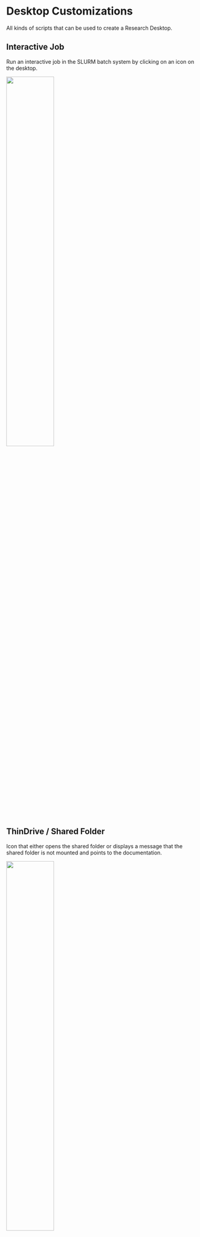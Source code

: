 # Desktop Customizations
All kinds of scripts that can be used to create a Research Desktop.

## Interactive Job
Run an interactive job in the SLURM batch system by clicking on an icon on the desktop.

<img src="https://github.com/RobertHenschel/ResearchDesktop/blob/main/DesktopCustomizations/InteractiveJob/interactiveJob.gif" width="50%">

## ThinDrive / Shared Folder
Icon that either opens the shared folder or displays a message that the shared folder is not mounted and points to the documentation.

<img src="https://github.com/RobertHenschel/ResearchDesktop/blob/main/DesktopCustomizations/ThinDrive/thinDrive.gif" width="50%">

## Application on a compute node with X-Fowarding to the Desktop
Run an application on a compute node and display the GUI on the desktop, by clicking on an icon on the desktop.

<img src="https://github.com/RobertHenschel/ResearchDesktop/blob/main/DesktopCustomizations/AppOnComputeNode/xterm.gif" width="50%">
